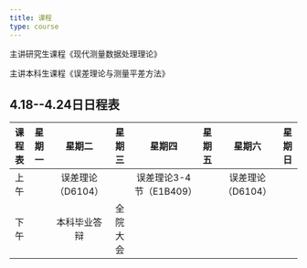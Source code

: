 ```yaml
---
title: 课程
type: course
---
```

主讲研究生课程《现代测量数据处理理论》

主讲本科生课程《误差理论与测量平差方法》 

## 4.18--4.24日日程表

| 课程表 | 星期一  |  星期二  |  星期三  | 星期四  |  星期五  | 星期六  |  星期日  |
| :----: | :-----: | :------: | :------: | :-----: | :------: | :------: |:------:|
|  上午  |        |   误差理论（D6104）|   |  误差理论3-4节（E1B409）  |    |   误差理论（D6104） |     |
|  下午  |       |  本科毕业答辩  |    全院大会   |          |     |         |     |
